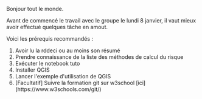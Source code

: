 Bonjour tout le monde.

Avant de commencé le travail avec le groupe le lundi 8 janvier, il vaut mieux avoir effectué quelques tâche en amout.

Voici les prérequis recommandés :
<ol> 
  <li> Avoir lu la rddeci ou au moins son résumé
  </li>
  <li> Prendre connaissance de la liste des méthodes de calcul du risque
  </li>
  <li> Exécuter le notebook tuto
  </li>
  <li> Installer QGIS
  </li>
  <li> Lancer l'exemple d'utilisation de QGIS
  </li>
  <li> [Facultatif] Suivre la formation git sur w3school [ici](https://www.w3schools.com/git/)
  </li>
</ol>
